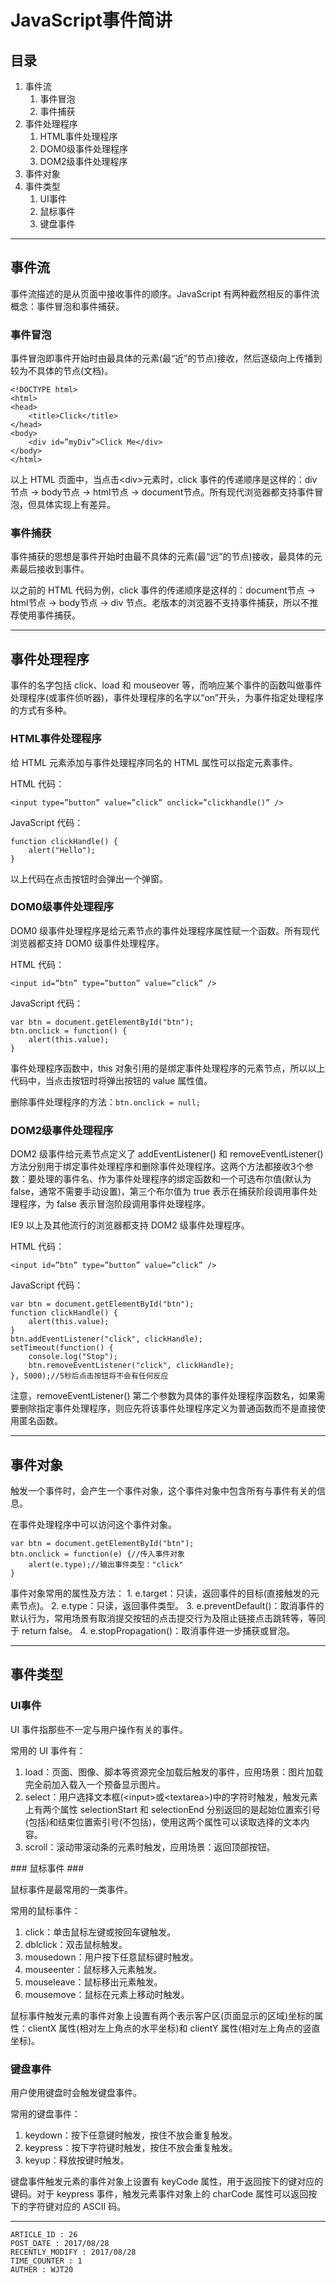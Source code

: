 
# JavaScript事件简讲 #

## 目录 ##

1. 事件流
    1. 事件冒泡
    2. 事件捕获
2. 事件处理程序
    1. HTML事件处理程序
    2. DOM0级事件处理程序
    3. DOM2级事件处理程序
3. 事件对象
4. 事件类型
    1. UI事件
    2. 鼠标事件
    3. 键盘事件

---

## 事件流 ##

事件流描述的是从页面中接收事件的顺序。JavaScript 有两种截然相反的事件流概念：事件冒泡和事件捕获。

### 事件冒泡 ###

事件冒泡即事件开始时由最具体的元素(最“近”的节点)接收，然后逐级向上传播到较为不具体的节点(文档)。

```
<!DOCTYPE html>
<html>
<head>
    <title>Click</title>
</head>
<body>
    <div id=”myDiv”>Click Me</div>
</body>
</html>
```

以上 HTML 页面中，当点击\<div\>元素时，click 事件的传递顺序是这样的：div节点 -> body节点 -> html节点 -> document节点。所有现代浏览器都支持事件冒泡，但具体实现上有差异。

### 事件捕获 ###

事件捕获的思想是事件开始时由最不具体的元素(最“远”的节点)接收，最具体的元素最后接收到事件。

以之前的 HTML 代码为例，click 事件的传递顺序是这样的：document节点 -> html节点 -> body节点 -> div 节点。老版本的浏览器不支持事件捕获，所以不推荐使用事件捕获。

---

## 事件处理程序 ##

事件的名字包括 click、load 和 mouseover 等，而响应某个事件的函数叫做事件处理程序(或事件侦听器)，事件处理程序的名字以“on”开头，为事件指定处理程序的方式有多种。

### HTML事件处理程序 ###

给 HTML 元素添加与事件处理程序同名的 HTML 属性可以指定元素事件。

HTML 代码：

```
<input type=”button” value=”click” onclick=”clickhandle()” />
```

JavaScript 代码：

```
function clickHandle() {
    alert("Hello");
}
```

以上代码在点击按钮时会弹出一个弹窗。

### DOM0级事件处理程序 ###

DOM0 级事件处理程序是给元素节点的事件处理程序属性赋一个函数。所有现代浏览器都支持 DOM0 级事件处理程序。

HTML 代码：

```
<input id=”btn” type=”button” value=”click” />
```

JavaScript 代码：

```
var btn = document.getElementById("btn");
btn.onclick = function() {
    alert(this.value);
}
```

事件处理程序函数中，this 对象引用的是绑定事件处理程序的元素节点，所以以上代码中，当点击按钮时将弹出按钮的 value 属性值。

删除事件处理程序的方法：`btn.onclick = null;`

### DOM2级事件处理程序 ###

DOM2 级事件给元素节点定义了 addEventListener() 和 removeEventListener() 方法分别用于绑定事件处理程序和删除事件处理程序。这两个方法都接收3个参数：要处理的事件名、作为事件处理程序的绑定函数和一个可选布尔值(默认为false，通常不需要手动设置)，第三个布尔值为 true 表示在捕获阶段调用事件处理程序，为 false 表示冒泡阶段调用事件处理程序。

IE9 以上及其他流行的浏览器都支持 DOM2 级事件处理程序。

HTML 代码：

```
<input id=”btn” type=”button” value=”click” />
```

JavaScript 代码：

```
var btn = document.getElementById("btn");
function clickHandle() {
    alert(this.value);
}
btn.addEventListener("click", clickHandle);
setTimeout(function() {
    console.log("Stop");
    btn.removeEventListener("click", clickHandle);
}, 5000);//5秒后点击按钮将不会有任何反应
```

注意，removeEventListener() 第二个参数为具体的事件处理程序函数名，如果需要删除指定事件处理程序，则应先将该事件处理程序定义为普通函数而不是直接使用匿名函数。

---

## 事件对象 ##

触发一个事件时，会产生一个事件对象，这个事件对象中包含所有与事件有关的信息。

在事件处理程序中可以访问这个事件对象。

```
var btn = document.getElementById("btn");
btn.onclick = function(e) {//传入事件对象
    alert(e.type);//输出事件类型："click"
}
```

事件对象常用的属性及方法：
1. e.target：只读，返回事件的目标(直接触发的元素节点)。
2. e.type：只读，返回事件类型。
3. e.preventDefault()：取消事件的默认行为，常用场景有取消提交按钮的点击提交行为及阻止链接点击跳转等，等同于 return false。
4. e.stopPropagation()：取消事件进一步捕获或冒泡。

---

## 事件类型 ##

### UI事件 ###

UI 事件指那些不一定与用户操作有关的事件。

常用的 UI 事件有：
1. load：页面、图像、脚本等资源完全加载后触发的事件，应用场景：图片加载完全前加入载入一个预备显示图片。
2. select：用户选择文本框(\<input\>或\<textarea\>)中的字符时触发，触发元素上有两个属性 selectionStart 和 selectionEnd 分别返回的是起始位置索引号(包括)和结束位置索引号(不包括)，使用这两个属性可以读取选择的文本内容。
3. scroll：滚动带滚动条的元素时触发，应用场景：返回顶部按钮。

### 鼠标事件 ###

鼠标事件是最常用的一类事件。

常用的鼠标事件：
1. click：单击鼠标左键或按回车键触发。
2. dblclick：双击鼠标触发。
3. mousedown：用户按下任意鼠标键时触发。
4. mouseenter：鼠标移入元素触发。
5. mouseleave：鼠标移出元素触发。
6. mousemove：鼠标在元素上移动时触发。

鼠标事件触发元素的事件对象上设置有两个表示客户区(页面显示的区域)坐标的属性：clientX 属性(相对左上角点的水平坐标)和 clientY 属性(相对左上角点的竖直坐标)。

### 键盘事件 ###

用户使用键盘时会触发键盘事件。

常用的键盘事件：
1. keydown：按下任意键时触发，按住不放会重复触发。
2. keypress：按下字符键时触发，按住不放会重复触发。
3. keyup：释放按键时触发。

键盘事件触发元素的事件对象上设置有 keyCode 属性，用于返回按下的键对应的键码。对于 keypress 事件，触发元素事件对象上的 charCode 属性可以返回按下的字符键对应的 ASCII 码。

---

```
ARTICLE_ID : 26
POST_DATE : 2017/08/28
RECENTLY_MODIFY : 2017/08/28
TIME_COUNTER : 1
AUTHER : WJT20
```
